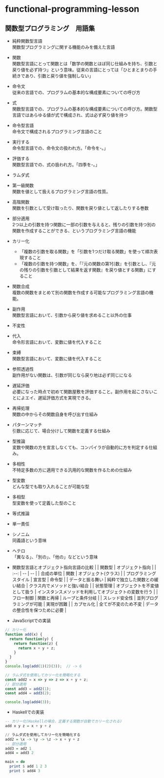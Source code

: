 # functional-programming-lesson

## 関数型プログラミング　用語集

- 純粋関数型言語  
関数型プログラミングに関する機能のみを備えた言語
- 関数  
関数型言語にとって関数とは「数学の関数とほぼ同じ仕組みを持ち、引数と戻り値を必ず持つ」という意味。従来の言語にとっては「ひとまとまりの手続きであり、引数と戻り値を強制しない」
- 命令文  
従来の言語での、プログラムの基本的な構成要素についての呼び方
- 式  
関数型言語での、プログラムの基本的な構成要素についての呼び方。関数型言語ではあらゆる値が式で構成され、式は必ず戻り値を持つ
- 命令型言語  
命令文で構成されるプログラミング言語のこと
- 実行する  
命令型言語での、命令文の扱われ方。「命令を-。」
- 評価する  
関数型言語での、式の扱われ方。「四季を-。」
- ラムダ式  
  
- 第一級関数  
関数を値として扱えるプログラミング言語の性質。
- 高階関数  
関数を引数として受け取ったり、関数を戻り値として返したりする巻数
- 部分適用  
2つ以上の引数を持つ関数に一部の引数を与えると、残りの引数を持つ別の関数を作成することができる、というプログラミング言語の機能
- カリー化  
  - 「複数の引数を取る関数」を「引数を1つだけ取る関数」を使って順次表現すること
  - 「複数の引数を持つ関数」を、「『元の関数の第1引数』を引数とし、『元の残りの引数を引数として結果を返す関数』を戻り値とする関数」にすること
- 関数合成  
複数の関数をまとめて別の関数を作成する可能なプログラミング言語の機能。
- 副作用  
関数型言語において、引数から戻り値を求めること以外の仕事
- 不変性  
  
- 代入  
命令形言語において、変数に値を代入すること
- 束縛  
関数型言語において、変数に値を代入すること
- 参照透過性  
副作用がない関数は、引数が同じなら戻り地は必ず同じになる
- 遅延評価  
必要になった時点で初めて関数屋敷を評価すること。副作用を起こさないことによエイ、遅延評価方式を実現できる。
- 再帰処理  
関数の中からその関数自身を呼び出す仕組み
- パターンマッチ  
引数に応じて、場合分けして関数を定義する仕組み
- 型推論  
変数や関数の方を宣言しなくても、コンパイラが自動的に方を判定する仕組み。
- 多相性  
不特定多数の方に適用できる汎用的な関数を作るための仕組み
- 型変数  
どんな型でも取り入れることが可能な型
- 多相型  
型変数を使って定義した型のこと
- 等式推論  
  
- 単一責任  
  
- シノニム  
同義語という意味
- ヘテロ  
「異なる」、「別の」、「他の」などという意味
  
- 関数型言語とオブジェクト指向言語の比較
  |  | 関数型 | オブジェクト指向 |
  | :--: | -- | -- |
  | 合成の単位 | 関数 | オブジェクト(クラス) |
  | プログラミングスタイル | 宣言型 | 命令型 |
  | データと振る舞い | 純粋で独立した関数との緩い結合 | クラス内でメソッドと強い結合 |
  | 状態管理 | オブジェクトを不変値として扱う | インスタンスメソッドを利用してオブジェクトの変数を行う |
  | フロー制御 | 関数と再帰 | ループと条件分岐 |
  | スレッド安全性 | 並列プログラミングが可能 | 実現が困難 |
  | カプセル化 | 全てが不変のため不変 | データの整合性を保つために必要 |

- JavaScriptでの実装
```javascript
// カリー化
function add(x) {
  return function(y) {
    return function(z) {
      return x + y + z;
    }
  }
}
console.log(add(1)(2)(3));  // -> 6

// ラムダ式を使用してカリー化を簡略化する
const add2 = x => y => z => x + y + z;
// 部分適用
const add3 = add2(1);
const add4 = add3(2);

console.log(add4(3));
```

- Haskellでの実装
```haskell
-- カリー化(Haskellの場合、定義する関数が自動でカリー化される)
add x y z = x + y + z

// ラムダ式を使用してカリー化を簡略化する
add2 = \x -> \y -> \z -> x + y + z
-- 部分適用
add3 = ad2 1
add4 = add3 2

main = do
  print $ add 1 2 3
  print $ add4 3
```
